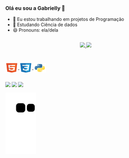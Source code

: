 ### Olá eu sou a Gabrielly 👋

- 🔭 Eu estou trabalhando em projetos de Programação
- 🌱 Estudando Ciência de dados
- 😄 Pronouns: ela/dela

##
<div align="center">
  <a href="https://github.com/gabriellycristine1">
  <img height="180em" src="https://github-readme-stats.vercel.app/api?username=gabriellycristine1&show_icons=true&theme=radical&include_all_commits=true&count_private=false"/>
  <img height="180em" src="https://github-readme-stats.vercel.app/api?top-langs/?username=gabriellycristine1&layout=compact&langs_count=7&theme=radical"/>
</div>
  
 ##

<div style="display: inline_block"><br>
  <img align="center" alt="Rafa-HTML" height="30" width="40" src="https://raw.githubusercontent.com/devicons/devicon/master/icons/html5/html5-original.svg">
  <img align="center" alt="Rafa-CSS" height="30" width="40" src="https://raw.githubusercontent.com/devicons/devicon/master/icons/css3/css3-original.svg">
  <img align="center" alt="Rafa-Python" height="30" width="40" src="https://raw.githubusercontent.com/devicons/devicon/master/icons/python/python-original.svg">
  
</div>
  
 ##

<div> 
  <a href="https://www.instagram.com/_gabriellychris/" target="_blank"><img src="https://img.shields.io/badge/-Instagram-%23E4405F?style=for-the-badge&logo=instagram&logoColor=white" target="_blank"></a>
  <a href="https://discord.gg/DJKEATbVXf" target="_blank"><img src="https://img.shields.io/badge/Discord-7289DA?style=for-the-badge&logo=discord&logoColor=white" target="_blank"></a> 
  <a href="https://www.linkedin.com/in/gabrielly-cristine-rocha-de-alencar-a9a0a11b4/" target="_blank"><img src="https://img.shields.io/badge/-LinkedIn-%230077B5?style=for-the-badge&logo=linkedin&logoColor=white" target="_blank"></a> 
  
 
  ![Snake animation](https://github.com/rafaballerini/rafaballerini/blob/output/github-contribution-grid-snake.svg)
 
</div>
  
 
